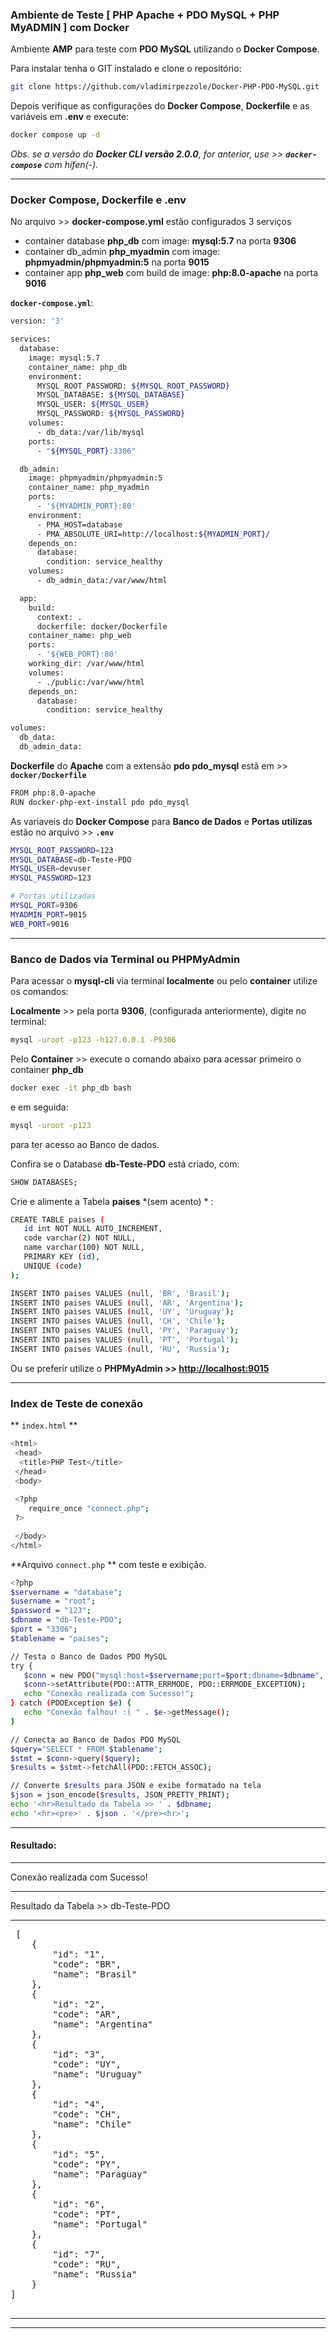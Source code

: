 ### Ambiente de Teste [ PHP Apache + PDO MySQL + PHP MyADMIN ] com Docker

Ambiente **AMP** para teste com  **PDO MySQL** utilizando o **Docker Compose**.

Para instalar tenha o GIT instalado e clone o repositório:

```bash
git clone https://github.com/vladimirpezzole/Docker-PHP-PDO-MySQL.git
```

Depois verifique as configurações do **Docker Compose**, **Dockerfile** e as variáveis em **.env** e execute:

```bash
docker compose up -d
```
*Obs. se a versão do **Docker CLI versão 2.0.0**, for anterior, use >> **`docker-compose`** com hífen(-).*


<hr>


### Docker Compose, Dockerfile e .env

No arquivo >> **docker-compose.yml** estão configurados 3 serviços

- container database **php_db** com image: **mysql:5.7** na porta **9306**
- container db_admin **php_myadmin** com image: **phpmyadmin/phpmyadmin:5** na porta **9015**
- container app **php_web** com build de image: **php:8.0-apache** na porta **9016**





**`docker-compose.yml`**:
```bash
version: '3'

services:
  database:
    image: mysql:5.7
    container_name: php_db
    environment:
      MYSQL_ROOT_PASSWORD: ${MYSQL_ROOT_PASSWORD}
      MYSQL_DATABASE: ${MYSQL_DATABASE}
      MYSQL_USER: ${MYSQL_USER}
      MYSQL_PASSWORD: ${MYSQL_PASSWORD}
    volumes:
      - db_data:/var/lib/mysql
    ports:
      - "${MYSQL_PORT}:3306"

  db_admin:
    image: phpmyadmin/phpmyadmin:5
    container_name: php_myadmin
    ports:
      - '${MYADMIN_PORT}:80'
    environment:
      - PMA_HOST=database
      - PMA_ABSOLUTE_URI=http://localhost:${MYADMIN_PORT}/
    depends_on:
      database:
        condition: service_healthy
    volumes:
      - db_admin_data:/var/www/html

  app:
    build:
      context: .
      dockerfile: docker/Dockerfile
    container_name: php_web
    ports:
      - '${WEB_PORT}:80'
    working_dir: /var/www/html
    volumes:
      - ./public:/var/www/html
    depends_on:
      database:
        condition: service_healthy

volumes:
  db_data:
  db_admin_data:
```

**Dockerfile** do **Apache** com a extensão **pdo pdo_mysql** estã em >> **`docker/Dockerfile`**

```bash
FROM php:8.0-apache
RUN docker-php-ext-install pdo pdo_mysql
```

As variaveis do **Docker Compose** para **Banco de Dados** e **Portas utilizas** estão no arquivo >> **`.env`**

```bash
MYSQL_ROOT_PASSWORD=123
MYSQL_DATABASE=db-Teste-PDO
MYSQL_USER=devuser
MYSQL_PASSWORD=123

# Portas utilizadas
MYSQL_PORT=9306
MYADMIN_PORT=9015
WEB_PORT=9016
```

<hr>


### Banco de Dados via Terminal ou PHPMyAdmin


Para acessar o **mysql-cli** via terminal **localmente** ou pelo **container** utilize os comandos:

**Localmente** >> pela porta **9306**, (configurada anteriormente), digite no terminal:
```bash
mysql -uroot -p123 -h127.0.0.1 -P9306
```

Pelo **Container** >> execute o comando abaixo para acessar primeiro o container **php_db**
```bash
docker exec -it php_db bash
```
e em seguida:
```bash
mysql -uroot -p123
```
para ter acesso ao Banco de dados.

Confira se o Database **db-Teste-PDO** está criado, com:
```bash
SHOW DATABASES;
```

Crie e alimente a Tabela **paises** *(sem acento) * :
```bash
CREATE TABLE paises (
   id int NOT NULL AUTO_INCREMENT,
   code varchar(2) NOT NULL,
   name varchar(100) NOT NULL,
   PRIMARY KEY (id),
   UNIQUE (code)
);

INSERT INTO paises VALUES (null, 'BR', 'Brasil');
INSERT INTO paises VALUES (null, 'AR', 'Argentina');
INSERT INTO paises VALUES (null, 'UY', 'Uruguay');
INSERT INTO paises VALUES (null, 'CH', 'Chile');
INSERT INTO paises VALUES (null, 'PY', 'Paraguay');
INSERT INTO paises VALUES (null, 'PT', 'Portugal');
INSERT INTO paises VALUES (null, 'RU', 'Russia');
```


Ou se preferir utilize o **PHPMyAdmin >> [http://localhost:9015](http://localhost:9015)**

<hr>


### Index de Teste de conexão

** `index.html` **

```bash
<html>
 <head>
  <title>PHP Test</title>
 </head>
 <body>
 
 <?php 
 	require_once "connect.php";
 ?>

 </body>
</html>
```



**Arquivo `connect.php` ** com teste e exibição.


```bash
<?php
$servername = "database";
$username = "root";
$password = "123";
$dbname = "db-Teste-PDO";
$port = "3306";
$tablename = "paises";

// Testa o Banco de Dados PDO MySQL
try {
   $conn = new PDO("mysql:host=$servername;port=$port;dbname=$dbname", $username, $password);
   $conn->setAttribute(PDO::ATTR_ERRMODE, PDO::ERRMODE_EXCEPTION);
   echo "Conexão realizada com Sucesso!";
} catch (PDOException $e) {
   echo "Conexão falhou! :( " . $e->getMessage();
}

// Conecta ao Banco de Dados PDO MySQL
$query="SELECT * FROM $tablename";
$stmt = $conn->query($query);
$results = $stmt->fetchAll(PDO::FETCH_ASSOC);

// Converte $results para JSON e exibe formatado na tela
$json = json_encode($results, JSON_PRETTY_PRINT);
echo '<hr>Resultado da Tabela >> ' . $dbname;
echo '<hr><pre>' . $json . '</pre><hr>';

```

<hr>

<h4> Resultado:</h4>

<hr>


 Conexão realizada com Sucesso!
 
 <hr>
 
 Resultado da Tabela &gt;&gt; db-Teste-PDO

 <hr>

 <pre>
 [
    {
        "id": "1",
        "code": "BR",
        "name": "Brasil"
    },
    {
        "id": "2",
        "code": "AR",
        "name": "Argentina"
    },
    {
        "id": "3",
        "code": "UY",
        "name": "Uruguay"
    },
    {
        "id": "4",
        "code": "CH",
        "name": "Chile"
    },
    {
        "id": "5",
        "code": "PY",
        "name": "Paraguay"
    },
    {
        "id": "6",
        "code": "PT",
        "name": "Portugal"
    },
    {
        "id": "7",
        "code": "RU",
        "name": "Russia"
    }
]

</pre>

<hr>

<hr>